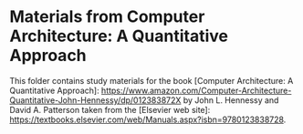 # Materials from Computer Architecture: A Quantitative Approach

This folder contains study materials for the book [Computer Architecture: A Quantitative Approach]:
https://www.amazon.com/Computer-Architecture-Quantitative-John-Hennessy/dp/012383872X
by John L. Hennessy and David A. Patterson taken from the [Elsevier web site]:
https://textbooks.elsevier.com/web/Manuals.aspx?isbn=9780123838728.
